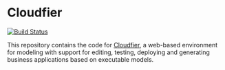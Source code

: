 Cloudfier
=========

[![Build Status](https://textuml.ci.cloudbees.com/buildStatus/icon?job=kirra-tests)](https://textuml.ci.cloudbees.com/job/kirra-tests/)

This repository contains the code for [Cloudfier](http://cloudfier.com), a web-based environment for modeling with support for editing, testing, deploying and generating business applications based on executable models.
